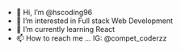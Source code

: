 - 👋 Hi, I’m @hscoding96
- 👀 I’m interested in Full stack Web Development
- 🌱 I’m currently learning React
- 📫 How to reach me ... IG: @compet_coderzz
<!---
hscoding96/hscoding96 is a ✨ special ✨ repository because its `README.md` (this file) appears on your GitHub profile.
You can click the Preview link to take a look at your changes.
--->
